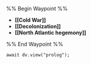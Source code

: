 %% Begin Waypoint %%
- **[[Cold War]]**
- **[[Decolonization]]**
- **[[North Atlantic hegemony]]**

%% End Waypoint %%

```dataviewjs
await dv.view("prolog");
```